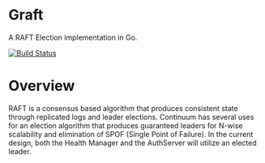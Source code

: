 Graft
=====

A RAFT Election implementation in Go.

[![Build Status](https://magnum.travis-ci.com/apcera/graft.png?token=UGjrGa8sFWGQcHSJeAvp)](https://magnum.travis-ci.com/apcera/graft)

Overview
=====

RAFT is a consensus based algorithm that produces consistent state through replicated logs and leader elections. Continuum has several uses for an election algorithm that produces guaranteed leaders for N-wise scalability and elimination of SPOF (Single Point of Failure). In the current design, both the Health Manager and the AuthServer will utilize an elected leader.

